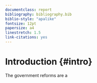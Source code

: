 ```yaml
---
documentclass: report
bibliography: bibliography.bib
biblio-style: "apalike"
fontsize: 12pt
papersize: a4
linestretch: 1.5
link-citations: yes
---
```




# Introduction {#intro}

The government reforms are a 

